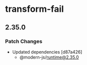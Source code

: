 # transform-fail

## 2.35.0

### Patch Changes

- Updated dependencies [d87a426]
  - @modern-js/runtime@2.35.0
